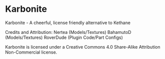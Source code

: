 Karbonite
=========

Karbonite - A cheerful, license friendly alternative to Kethane


Credits and Attribution:
Nertea (Models/Textures)
BahamutoD (Models/Textures)
RoverDude (Plugin Code/Part Configs)

Karbonite is licensed under a Creative Commons 4.0 Share-Alike Attribution Non-Commercial license.
